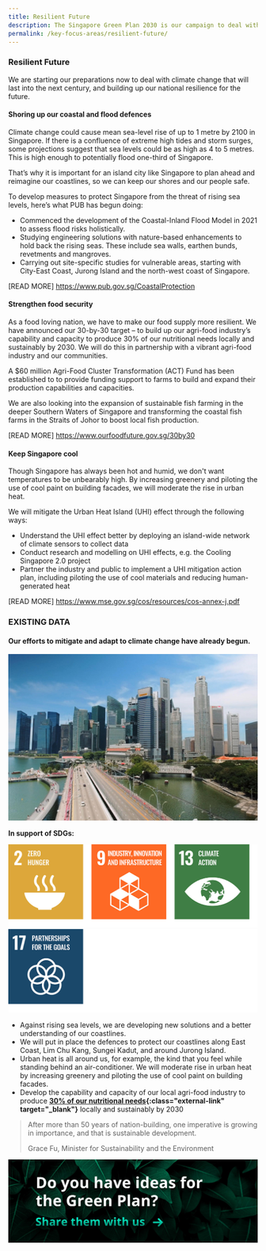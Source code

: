 ```yaml
---
title: Resilient Future
description: The Singapore Green Plan 2030 is our campaign to deal with climate change, which will last into the next century. Learn how we are starting our preparations to build a Resilient Future for Singapore. 
permalink: /key-focus-areas/resilient-future/
---
```


### Resilient Future

We are starting our preparations now to deal with climate change that will last into the next century, and building up our national resilience for the future.

#### Shoring up our coastal and flood defences

Climate change could cause mean sea-level rise of up to 1 metre by 2100 in Singapore. If there is a confluence of extreme high tides and storm surges, some projections suggest that sea levels could be as high as 4 to 5 metres. This is high enough to potentially flood one-third of Singapore.
 
That’s why it is important for an island city like Singapore to plan ahead and reimagine our coastlines, so we can keep our shores and our people safe.
 
To develop measures to protect Singapore from the threat of rising sea levels, here’s what PUB has begun doing:
 
- Commenced the development of the Coastal-Inland Flood Model in 2021 to assess flood risks holistically.
- Studying engineering solutions with nature-based enhancements to hold back the rising seas. These include sea walls, earthen bunds, revetments and mangroves.
- Carrying out site-specific studies for vulnerable areas, starting with City-East Coast, Jurong Island and the north-west coast of Singapore.
 
[READ MORE]
https://www.pub.gov.sg/CoastalProtection
 
 
#### Strengthen food security
 
As a food loving nation, we have to make our food supply more resilient. We have announced our 30-by-30 target –  to build up our agri-food industry’s capability and capacity to produce 30% of our nutritional needs locally and sustainably by 2030.  We will do this in partnership with a vibrant agri-food industry and our communities.
 
A $60 million Agri-Food Cluster Transformation (ACT) Fund has been established to to provide funding support to farms to build and expand their production capabilities and capacities. 
 
We are also looking into the expansion of sustainable fish farming in the deeper Southern Waters of Singapore and transforming the coastal fish farms in the Straits of Johor to boost local fish production.
 
[READ MORE]
https://www.ourfoodfuture.gov.sg/30by30
 
 
#### Keep Singapore cool
 
Though Singapore has always been hot and humid, we don't want temperatures to be unbearably high. By increasing greenery and piloting the use of cool paint on building facades, we will moderate the rise in urban heat.
 
We will mitigate the Urban Heat Island (UHI) effect through the following ways:
- Understand the UHI effect better by deploying an island-wide network of climate sensors to collect data
- Conduct research and modelling on UHI effects, e.g. the Cooling Singapore 2.0 project
- Partner the industry and public to implement a UHI mitigation action plan, including piloting the use of cool materials and reducing human-generated heat
 
[READ MORE]
https://www.mse.gov.sg/cos/resources/cos-annex-j.pdf
 




### EXISTING DATA 


#### Our efforts to mitigate and adapt to climate change have already begun. 

![Resilient Future](/images/framework/framework_resilientfuture.jpg)

**In support of SDGs:**

<div class="sdg-container">
	<img class="sdg-image" src="/images/framework/resilientfuture_01.jpg" alt="2 9 13" />
	<img class="sdg-image" src="/images/framework/resilientfuture_02.jpg" alt="17" />
</div>

- Against rising sea levels, we are developing new solutions and a better understanding of our coastlines.
- We will put in place the defences to protect our coastlines along East Coast, Lim Chu Kang, Sungei Kadut, and around Jurong Island. 
- Urban heat is all around us, for example, the kind that you feel while standing behind an air-conditioner. We will moderate rise in urban heat by increasing greenery and piloting the use of cool paint on building facades.
- Develop the capability and capacity of our local agri-food industry to produce **[30% of our nutritional needs](https://www.sfa.gov.sg/food-farming){:class="external-link" target="_blank"}** locally and sustainably by 2030

<!-- #### The United Nations Sustainable Development Goals (SDGs)

- The Green Plan is very much aligned with the SDGs and the 2030 Agenda for Sustainable Development (2030 Agenda) adopted by all countries at the United Nations in 2015. Our targets demonstrate Singapore's commitment to sutainable development, in sync with international efforts and the global agenda to build a more resilient future. -->

<blockquote>
  <p>After more than 50 years of nation-building, one imperative is growing in importance, and that is sustainable development.</p>
  <span class="author">Grace Fu, Minister for Sustainability and the Environment</span>
</blockquote>

[![Ideas](/images/framework/framework_ideas.jpg)](https://form.gov.sg/6013d365bedd790011bb9c86)
